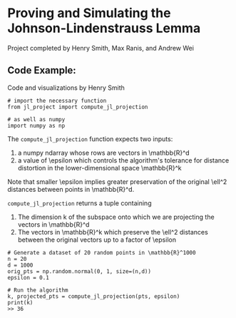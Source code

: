 # Proving and Simulating the Johnson-Lindenstrauss Lemma
Project completed by Henry Smith, Max Ranis, and Andrew Wei

## Code Example:
Code and visualizations by Henry Smith

```
# import the necessary function
from jl_project import compute_jl_projection

# as well as numpy
import numpy as np
```

The `compute_jl_projection` function expects two inputs: 

1. a numpy ndarray whose rows are vectors in \mathbb{R}^d
2. a value of \epsilon which controls the algorithm's tolerance for distance distortion in the lower-dimensional space \mathbb{R}^k

Note that smaller \epsilon implies greater preservation of the original \ell^2 distances between points in \mathbb{R}^d.

`compute_jl_projection` returns a tuple containing

1. The dimension k of the subspace onto which we are projecting the vectors in \mathbb{R}^d
2. The vectors in \mathbb{R}^k which preserve the \ell^2 distances between the original vectors up to a factor of \epsilon

```
# Generate a dataset of 20 random points in \mathbb{R}^1000
n = 20
d = 1000
orig_pts = np.random.normal(0, 1, size=(n,d))
epsilon = 0.1 

# Run the algorithm
k, projected_pts = compute_jl_projection(pts, epsilon)
print(k)
>> 36
```
